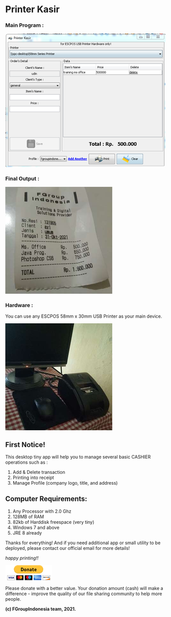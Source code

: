 # Printer Kasir


### Main Program :
![Preview01](images/preview_printer_kasir.png)


### Final Output :
![Preview02](images/preview_receipt_small.jpg)


### Hardware :

You can use any ESCPOS 58mm x 30mm USB Printer as your main device.

![Preview03](images/printer_58mm.jpg)


## First Notice!

This desktop tiny app will help you to manage several basic CASHIER operations such as :
1. Add & Delete transaction
2. Printing into receipt
3. Manage Profile (company logo, title, and address)


## Computer Requirements:

1. Any Processor with 2.0 Ghz
2. 128MB of RAM
3. 82kb of Harddisk freespace (very tiny)
4. Windows 7 and above
5. JRE 8 already


Thanks for everything! And if you need additional app or small utility to be deployed, please contact our official email for more details!

*happy printing!!*


![donate](images/donate.gif)

Please donate with a better value. Your donation amount (cash) will make a difference - improve the quality of our file sharing community to help more people.

**(c) FGroupIndonesia team, 2021.**

